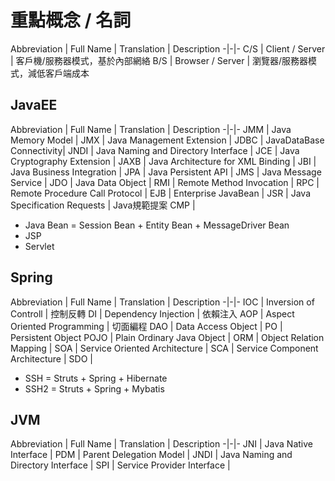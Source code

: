 # 重點概念 / 名詞

Abbreviation | Full Name | Translation | Description
-|-|-
C/S | Client / Server | 客戶機/服務器模式，基於內部網絡
B/S | Browser / Server | 瀏覽器/服務器模式，減低客戶端成本


## JavaEE
Abbreviation | Full Name | Translation | Description
-|-|-
JMM | Java Memory Model | 
JMX | Java Management Extension | 
JDBC | JavaDataBase Connectivity| 
JNDI | Java Naming and Directory Interface | 
JCE | Java Cryptography Extension | 
JAXB | Java Architecture for XML Binding | 
JBI | Java Business Integration | 
JPA | Java Persistent API | 
JMS | Java Message Service | 
JDO | Java Data Object | 
RMI | Remote Method Invocation |
RPC | Remote Procedure Call Protocol | 
EJB | Enterprise JavaBean | 
JSR | Java Specification Requests | Java規範提案
CMP | 
- Java Bean = Session Bean + Entity Bean + MessageDriver Bean
- JSP
- Servlet


## Spring
Abbreviation | Full Name | Translation | Description
-|-|-
IOC | Inversion of Controll | 控制反轉
DI | Dependency Injection | 依賴注入
AOP | Aspect Oriented Programming | 切面編程
DAO | Data Access Object | 
PO | Persistent Object
POJO | Plain Ordinary Java Object |
ORM | Object Relation Mapping | 
SOA | Service Oriented Architecture | 
SCA | Service Component Architecture | 
SDO |
- SSH = Struts + Spring + Hibernate
- SSH2 = Struts + Spring + Mybatis

## JVM
Abbreviation | Full Name | Translation | Description
-|-|-
JNI | Java Native Interface | 
PDM | Parent Delegation Model | 
JNDI | Java Naming and Directory Interface | 
SPI | Service Provider Interface | 

